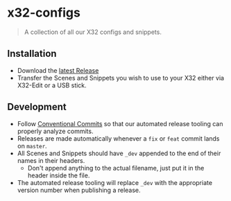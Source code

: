# x32-configs
> A collection of all our X32 configs and snippets.

## Installation

- Download the [latest Release](https://github.com/GamesDoneQuick/x32-configs/releases)
- Transfer the Scenes and Snippets you wish to use to your X32 either via X32-Edit or a USB stick.

## Development

- Follow [Conventional Commits](https://www.conventionalcommits.org/en/v1.0.0/) so that our automated release tooling can properly analyze commits.
- Releases are made automatically whenever a `fix` or `feat` commit lands on `master`.
- All Scenes and Snippets should have `_dev` appended to the end of their names in their headers.
    - Don't append anything to the actual filename, just put it in the header inside the file.
- The automated release tooling will replace `_dev` with the appropriate version number when publishing a release.
